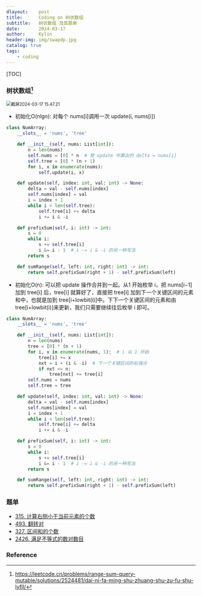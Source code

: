 ```yaml
---
dlayout:    post
title:      Coding on 树状数组
subtitle:   树状数组 及其题单
date:       2024-03-17
author:     Kylin
header-img: img/swapdp.jpg
catalog: true
tags:
    - coding
---
```




[TOC]

### 树状数组[^1]

<img src="http://kylinhub.oss-cn-shanghai.aliyuncs.com/uPic/%E6%88%AA%E5%B1%8F2024-03-17%2015.47.21.png" alt="截屏2024-03-17 15.47.21" style="zoom:80%;" />



- 初始化O(nlgn): 对每个 nums[i]调用一次 update(i, nums[i])

```python
class NumArray:
    __slots__ = 'nums', 'tree'

    def __init__(self, nums: List[int]):
        n = len(nums)
        self.nums = [0] * n  # 使 update 中算出的 delta = nums[i]
        self.tree = [0] * (n + 1)
        for i, x in enumerate(nums):
            self.update(i, x)

    def update(self, index: int, val: int) -> None:
        delta = val - self.nums[index]
        self.nums[index] = val
        i = index + 1
        while i < len(self.tree):
            self.tree[i] += delta
            i += i & -i

    def prefixSum(self, i: int) -> int:
        s = 0
        while i:
            s += self.tree[i]
            i &= i - 1  # i -= i & -i 的另一种写法
        return s

    def sumRange(self, left: int, right: int) -> int:
        return self.prefixSum(right + 1) - self.prefixSum(left)
```

- 初始化O(n): 可以把 update 操作合并到一起。从1 开始枚举 i，把 nums[i−1]加到 tree[i] 后，tree[i] 就算好了，直接把 tree[i] 加到下一个关键区间的元素和中，也就是加到 tree[i+lowbit(i)]中。下下一个关键区间的元素和由 tree[i+lowbit(i)]来更新，我们只需要继续往后枚举 i 即可。

```python
class NumArray:
    __slots__ = 'nums', 'tree'

    def __init__(self, nums: List[int]):
        n = len(nums)
        tree = [0] * (n + 1)
        for i, x in enumerate(nums, 1):  # i 从 1 开始
            tree[i] += x
            nxt = i + (i & -i)  # 下一个关键区间的右端点
            if nxt <= n:
                tree[nxt] += tree[i]
        self.nums = nums
        self.tree = tree

    def update(self, index: int, val: int) -> None:
        delta = val - self.nums[index]
        self.nums[index] = val
        i = index + 1
        while i < len(self.tree):
            self.tree[i] += delta
            i += i & -i

    def prefixSum(self, i: int) -> int:
        s = 0
        while i:
            s += self.tree[i]
            i &= i - 1  # i -= i & -i 的另一种写法
        return s

    def sumRange(self, left: int, right: int) -> int:
        return self.prefixSum(right + 1) - self.prefixSum(left)
```



### 题单

- [315. 计算右侧小于当前元素的个数](https://leetcode.cn/problems/count-of-smaller-numbers-after-self/)
- [493. 翻转对](https://leetcode.cn/problems/reverse-pairs/)
- [327. 区间和的个数](https://leetcode.cn/problems/count-of-range-sum/)
- [2426. 满足不等式的数对数目](https://leetcode.cn/problems/number-of-pairs-satisfying-inequality/)





### Reference

[^1]: https://leetcode.cn/problems/range-sum-query-mutable/solutions/2524481/dai-ni-fa-ming-shu-zhuang-shu-zu-fu-shu-lyfll/
[^2]: 五分钟丝滑动画讲解 | 树状数组 https://www.bilibili.com/video/BV1ce411u7qP/?vd_source=9c5a0797962a08bbd8058d466ded276c















